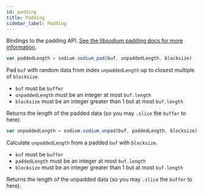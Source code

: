 ```yaml
---
id: padding
title: Padding
sidebar_label: Padding
---
```


Bindings to the padding API. [See the libsodium padding docs for more information](https://download.libsodium.org/doc/padding).

``` js
var paddedLength = sodium.sodium_pad(buf, unpaddedLength, blocksize)
```
Pad `buf` with random data from index `unpaddedLength` up to closest multiple of `blocksize`.
* `buf` must be `buffer`
* `unpaddedLength` must be an integer at most `buf.length`
* `blocksize` must be an integer greater than 1 but at most `buf.length`

Returns the length of the padded data (so you may `.slice` the `buffer` to here).

``` js
var unpaddedLength = sodium.sodium_unpad(buf, paddedLength, blocksize)
```
Calculate `unpaddedLength` from a padded `buf` with `blocksize`.
* `buf` must be `buffer`
* `paddedLength` must be an integer at most `buf.length`
* `blocksize` must be an integer greater than 1 but at most `buf.length`

Returns the length of the unpadded data (so you may `.slice` the `buffer` to here).
